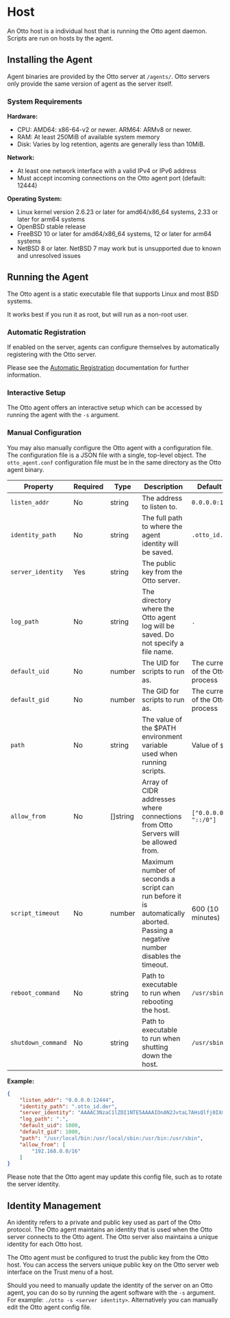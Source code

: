 # Host

An Otto host is a individual host that is running the Otto agent daemon. Scripts are run on hosts by the agent.

## Installing the Agent

Agent binaries are provided by the Otto server at `/agents/`. Otto servers only provide the same version of agent as
the server itself.

### System Requirements

**Hardware:**
- CPU: AMD64: x86-64-v2 or newer. ARM64: ARMv8 or newer.
- RAM: At least 250MiB of available system memory
- Disk: Varies by log retention, agents are generally less than 10MiB.

**Network:**
- At least one network interface with a valid IPv4 or IPv6 address
- Must accept incoming connections on the Otto agent port (default: 12444)

**Operating System:**
- Linux kernel version 2.6.23 or later for amd64/x86_64 systems, 2.33 or later for arm64 systems
- OpenBSD stable release
- FreeBSD 10 or later for amd64/x86_64 systems, 12 or later for arm64 systems
- NetBSD 8 or later. NetBSD 7 may work but is unsupported due to known and unresolved issues

## Running the Agent

The Otto agent is a static executable file that supports Linux and most BSD systems.

It works best if you run it as root, but will run as a non-root user.

### Automatic Registration

If enabled on the server, agents can configure themselves by automatically registering with the Otto server.

Please see the [Automatic Registration](automatic_register.md) documentation for further information.

### Interactive Setup

The Otto agent offers an interactive setup which can be accessed by running the agent with the `-s` argument.

### Manual Configuration

You may also manually configure the Otto agent with a configuration file. The configuration file is a JSON file with a
single, top-level object. The `otto_agent.conf` configuration file must be in the same directory as the Otto agent
binary.

|Property|Required|Type|Description|Default Value|
|-|-|-|-|-|
|`listen_addr`|No|string|The address to listen to.|`0.0.0.0:12444`|
|`identity_path`|No|string|The full path to where the agent identity will be saved.|`.otto_id.der`|
|`server_identity`|Yes|string|The public key from the Otto server.||
|`log_path`|No|string|The directory where the Otto agent log will be saved. Do not specify a file name.|`.`|
|`default_uid`|No|number|The UID for scripts to run as.|The current UID of the Otto agent process|
|`default_gid`|No|number|The GID for scripts to run as.|The current GID of the Otto agent process|
|`path`|No|string|The value of the $PATH environment variable used when running scripts.|Value of `$PATH`|
|`allow_from`|No|[]string|Array of CIDR addresses where connections from Otto Servers will be allowed from.|`["0.0.0.0/0", "::/0"]`
|`script_timeout`|No|number|Maximum number of seconds a script can run before it is automatically aborted. Passing a negative number disables the timeout.|600 (10 minutes)|
|`reboot_command`|No|string|Path to executable to run when rebooting the host.|`/usr/sbin/reboot`|
|`shutdown_command`|No|string|Path to executable to run when shutting down the host.|`/usr/sbin/halt`|

**Example:**

```json
{
    "listen_addr": "0.0.0.0:12444",
    "identity_path": ".otto_id.der",
    "server_identity": "AAAAC3NzaC1lZDI1NTE5AAAAIOnAN2JvtaL7AHsQlfj0IXmxHJSh6/3gKSP7lYwIDszZ",
    "log_path": ".",
    "default_uid": 1000,
    "default_gid": 1000,
    "path": "/usr/local/bin:/usr/local/sbin:/usr/bin:/usr/sbin",
    "allow_from": [
        "192.168.0.0/16"
    ]
}

```

Please note that the Otto agent may update this config file, such as to rotate the server identity.

## Identity Management

An identity refers to a private and public key used as part of the Otto protocol. The Otto agent maintains an identity
that is used when the Otto server connects to the Otto agent. The Otto server also maintains a unique identity for each
Otto host.

The Otto agent must be configured to trust the public key from the Otto host. You can access the servers unique public
key on the Otto server web interface on the Trust menu of a host.

Should you need to manually update the identity of the server on an Otto agent, you can do so by running the agent
software with the `-s` argument. For example: `./otto -s <server identity>`. Alternatively you can manually edit the
Otto agent config file.

